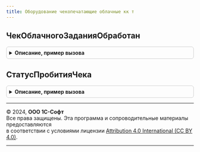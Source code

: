 ```yaml
---
title: Оборудование чекопечатающие облачные кк т
---
```



## ЧекОблачногоЗаданияОбработан
<details style="margin: 1em 0; padding: 0.5em; border: 1px solid #ccc; border-radius: 6px;">

<summary style="font-weight: bold; cursor: pointer;">Описание, пример вызова</summary>

```bsl

// Выполняет операции после обработки облачного задания
//
// Параметры:
//  ДокументОперации - ДокументСсылка - Документ-основание.
//  Касса - СправочникСсылка.ПодключаемоеОборудование - подключаемое оборудование.
//  ПараметрыОперации - Структура
//  ОбъектОбработан - Булево
Процедура ЧекОблачногоЗаданияОбработан(ДокументОперации, Касса, ПараметрыОперации, ОбъектОбработан) Экспорт
```

Пример вызова
```bsl
ОборудованиеЧекопечатающиеОблачныеККТ.ЧекОблачногоЗаданияОбработан(ДокументОперации, Касса, ПараметрыОперации, ОбъектОбработан) 
```
</details>

## СтатусПробитияЧека
<details style="margin: 1em 0; padding: 0.5em; border: 1px solid #ccc; border-radius: 6px;">

<summary style="font-weight: bold; cursor: pointer;">Описание, пример вызова</summary>

```bsl

Функция СтатусПробитияЧека(ДокументОперации) Экспорт
```

Пример вызова
```bsl
Результат = ОборудованиеЧекопечатающиеОблачныеККТ.СтатусПробитияЧека(ДокументОперации) 
```
</details>

---

© 2024, **ООО 1С-Софт**  
Все права защищены. Эта программа и сопроводительные материалы предоставляются  
в соответствии с условиями лицензии [Attribution 4.0 International (CC BY 4.0)](https://creativecommons.org/licenses/by/4.0/legalcode).

---
